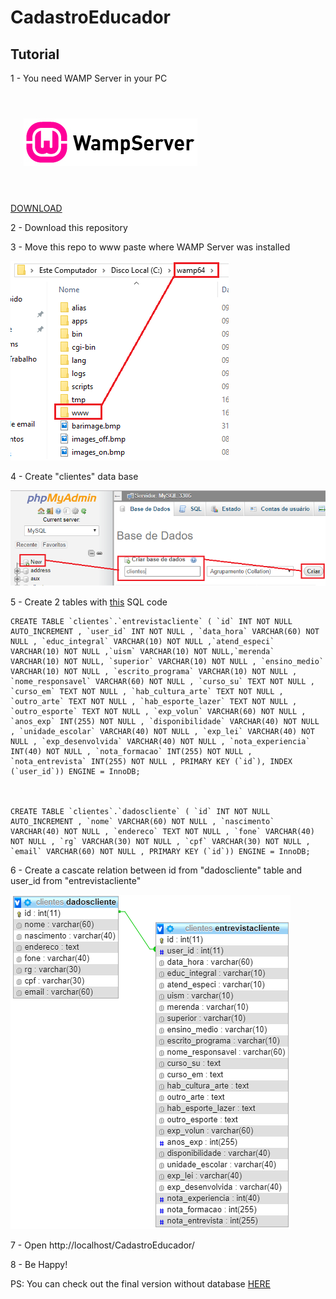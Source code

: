 # CadastroEducador

## Tutorial

1 - You need WAMP Server in your PC

![](img/wamp_logo.png)

[DOWNLOAD](https://sourceforge.net/projects/wampserver/files/latest/download?source=files)

2 - Download this repository

3 - Move this repo to www paste where WAMP Server was installed

![](img/www.png)

4 - Create "clientes" data base 


![](img/banco.png)

5 - Create 2 tables with [this](DataBase.txt) SQL code 

```
CREATE TABLE `clientes`.`entrevistacliente` ( `id` INT NOT NULL AUTO_INCREMENT , `user_id` INT NOT NULL , `data_hora` VARCHAR(60) NOT NULL , `educ_integral` VARCHAR(10) NOT NULL ,`atend_especi` VARCHAR(10) NOT NULL ,`uism` VARCHAR(10) NOT NULL,`merenda` VARCHAR(10) NOT NULL, `superior` VARCHAR(10) NOT NULL , `ensino_medio` VARCHAR(10) NOT NULL , `escrito_programa` VARCHAR(10) NOT NULL , `nome_responsavel` VARCHAR(60) NOT NULL , `curso_su` TEXT NOT NULL , `curso_em` TEXT NOT NULL , `hab_cultura_arte` TEXT NOT NULL , `outro_arte` TEXT NOT NULL , `hab_esporte_lazer` TEXT NOT NULL , `outro_esporte` TEXT NOT NULL , `exp_volun` VARCHAR(60) NOT NULL , `anos_exp` INT(255) NOT NULL , `disponibilidade` VARCHAR(40) NOT NULL , `unidade_escolar` VARCHAR(40) NOT NULL , `exp_lei` VARCHAR(40) NOT NULL , `exp_desenvolvida` VARCHAR(40) NOT NULL , `nota_experiencia` INT(40) NOT NULL , `nota_formacao` INT(255) NOT NULL , `nota_entrevista` INT(255) NOT NULL , PRIMARY KEY (`id`), INDEX (`user_id`)) ENGINE = InnoDB;



CREATE TABLE `clientes`.`dadoscliente` ( `id` INT NOT NULL AUTO_INCREMENT , `nome` VARCHAR(60) NOT NULL , `nascimento` VARCHAR(40) NOT NULL , `endereco` TEXT NOT NULL , `fone` VARCHAR(40) NOT NULL , `rg` VARCHAR(30) NOT NULL , `cpf` VARCHAR(30) NOT NULL , `email` VARCHAR(60) NOT NULL , PRIMARY KEY (`id`)) ENGINE = InnoDB;
```

6 - Create a cascate relation between id from "dadoscliente" table and user_id from "entrevistacliente"
 
![](img/relation.png)

7 - Open http://localhost/CadastroEducador/

8 - Be Happy!

PS: You can check out the final version without database [HERE](https://github.com/VerasThiago/CadastroEducador)
